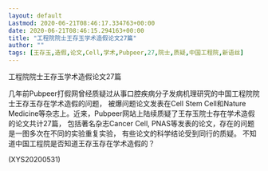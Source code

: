 ```yaml
---
layout: default
Lastmod: 2020-06-21T08:46:17.334763+00:00
date: 2020-06-21T08:46:15.294163+00:00
title: "工程院院士王存玉学术造假论文27篇"
author: ""
tags: [王存玉,造假,论文,Cell,学术,Pubpeer,27,院士,质疑,中国工程院,新语丝]
---
```


工程院院士王存玉学术造假论文27篇

几年前Pubpeer打假网曾经质疑过从事口腔疾病分子发病机理研究的中国工程院院士王存玉存在学术造假的问题， 被爆问题论文发表在Cell Stem Cell和Nature Medicine等杂志上。近来，Pubpeer网站上陆续质疑了王存玉院士存在学术造假的论文共计27篇， 包括著名杂志Cancer Cell, PNAS等发表的论文，存在的问题是一图多次在不同的实验重复实验， 有些论文的科学结论受到同行的质疑。 不知道中国工程院是否知道王存玉存在学术造假的？

(XYS20200531)

